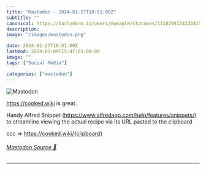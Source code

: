 ```yaml
---
title: "Mastodon - 2024-01-27T18:51:00Z"
subtitle: ""
canonical: https://hachyderm.io/users/mweagle/statuses/111829415423641911
description:
image: "/images/mastodon.png"

date: 2024-01-27T18:51:00Z
lastmod: 2024-03-09T15:47:03-08:00
image: ""
tags: ["Social Media"]

categories: ["mastodon"]
---
```

![Mastodon](/images/mastodon.png)

<p><a href="https://cooked.wiki" target="_blank" rel="nofollow noopener noreferrer" translate="no"><span class="invisible">https://</span><span class="">cooked.wiki</span><span class="invisible"></span></a> is great. </p><p>Handy Alfred Snippet (<a href="https://www.alfredapp.com/help/features/snippets/" target="_blank" rel="nofollow noopener noreferrer" translate="no"><span class="invisible">https://www.</span><span class="ellipsis">alfredapp.com/help/features/sn</span><span class="invisible">ippets/</span></a>) to streamline viewing the actual recipe via its URL pasted to the clipboard</p><p>ccc =&gt; <a href="https://cooked.wiki/{clipboard}" target="_blank" rel="nofollow noopener noreferrer" translate="no"><span class="invisible">https://</span><span class="">cooked.wiki/{clipboard}</span><span class="invisible"></span></a></p>


###### [Mastodon Source 🐘](https://hachyderm.io/@mweagle/111829415423641911)

___
